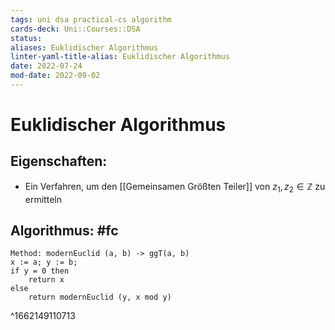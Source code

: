 ```yaml
---
tags: uni dsa practical-cs algorithm
cards-deck: Uni::Courses::DSA
status: 
aliases: Euklidischer Algorithmus
linter-yaml-title-alias: Euklidischer Algorithmus
date: 2022-07-24
mod-date: 2022-09-02
---
```


# Euklidischer Algorithmus

## Eigenschaften:
- Ein Verfahren, um den [[Gemeinsamen Größten Teiler]] von $z_1,z_2\in\mathbb{Z}$ zu ermitteln

## Algorithmus: #fc
```
Method: modernEuclid (a, b) -> ggT(a, b)
x := a; y := b;
if y = 0 then
	return x
else
	return modernEuclid (y, x mod y)
```
^1662149110713
